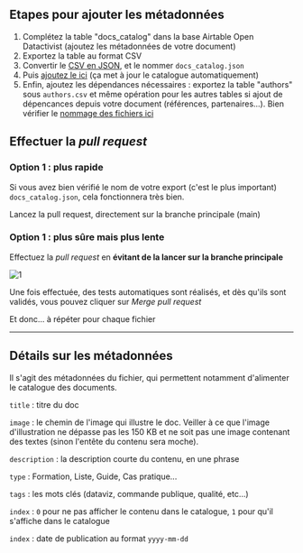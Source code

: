 ## Etapes pour ajouter les métadonnées

1. Complétez la table "docs_catalog" dans la base Airtable Open Datactivist (ajoutez les métadonnées de votre document)
2. Exportez la table au format CSV
3. Convertir le [CSV en JSON](https://csvjson.com/csv2json), et le nommer ```docs_catalog.json```
4. Puis [ajoutez le ici](https://github.com/datactivist/opendatactivist/upload/main/public/sitedata) (ça met à jour le catalogue automatiquement)
5. Enfin, ajoutez les dépendances nécessaires : exportez la table "authors" sous ```authors.csv``` et même opération pour les autres tables si ajout de dépencances depuis votre document (références, partenaires...). Bien vérifier le [nommage des fichiers ici](https://github.com/datactivist/opendatactivist/tree/main/public/sitedata)


## Effectuer la *pull request*

### Option 1 : plus rapide

Si vous avez bien vérifié le nom de votre export (c'est le plus important) ```docs_catalog.json```, cela fonctionnera très bien.

Lancez la pull request, directement sur la branche principale (main)

### Option 1 : plus sûre mais plus lente

Effectuez la *pull request* en **évitant de la lancer sur la branche principale**

![1](/images/canvas/contribution-opendatactivist/1.png)

Une fois effectuée, des tests automatiques sont réalisés, et dès qu'ils sont validés, vous pouvez cliquer sur *Merge pull request*

Et donc... à répéter pour chaque fichier

--- 

## Détails sur les métadonnées

Il s'agit des métadonnées du fichier, qui permettent notamment d'alimenter le catalogue des documents.

```title``` : titre du doc

```image``` : le chemin de l'image qui illustre le doc. Veiller à ce que l'image d'illustration ne dépasse pas les 150 KB et ne soit pas une image contenant des textes (sinon l'entête du contenu sera moche).

```description``` : la description courte du contenu, en une phrase

```type``` : Formation, Liste, Guide, Cas pratique...

```tags``` : les mots clés (dataviz, commande publique, qualité, etc...)

```index``` : ```0``` pour ne pas afficher le contenu dans le catalogue, ```1``` pour qu'il s'affiche dans le catalogue

```index``` : date de publication au format ```yyyy-mm-dd```

